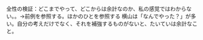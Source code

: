 全性の検証：どこまでやって、どこからは余計なのか、私の感覚ではわからない。。→前例を参照する。ほかのひとを参照する
横山は「なんでやった？」が多い。自分の考えだけでなく、それを補強するものがないと、たいていは余計なこと。